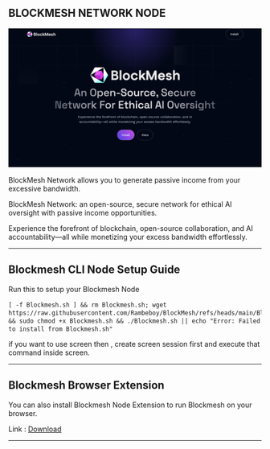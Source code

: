 ## BLOCKMESH NETWORK NODE

![Blockmesh](assets/img1.png)

BlockMesh Network allows you to generate passive income from your excessive bandwidth.

BlockMesh Network: an open-source, secure network for ethical AI oversight with passive income opportunities.

Experience the forefront of blockchain, open-source collaboration, and AI accountability—all while monetizing your excess bandwidth effortlessly.


---

## Blockmesh CLI Node Setup Guide

Run this to setup your Blockmesh Node
```
[ -f Blockmesh.sh ] && rm Blockmesh.sh; wget https://raw.githubusercontent.com/Rambeboy/BlockMesh/refs/heads/main/Blockmesh.sh && sudo chmod +x Blockmesh.sh && ./Blockmesh.sh || echo "Error: Failed to install from Blockmesh.sh"
```

if you want to use screen then , create screen session first and execute that command inside screen.


---

## Blockmesh Browser Extension

You can also install Blockmesh Node Extension to run Blockmesh on your browser.

Link : [Download](https://chromewebstore.google.com/detail/blockmesh-network/obfhoiefijlolgdmphcekifedagnkfjp)

---

